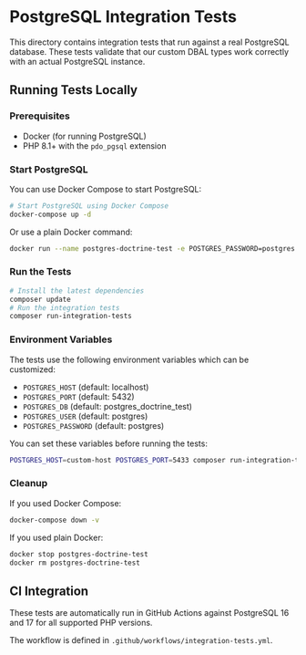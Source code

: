 # PostgreSQL Integration Tests

This directory contains integration tests that run against a real PostgreSQL database. These tests validate that our custom DBAL types work correctly with an actual PostgreSQL instance.

## Running Tests Locally

### Prerequisites

- Docker (for running PostgreSQL)
- PHP 8.1+ with the `pdo_pgsql` extension

### Start PostgreSQL

You can use Docker Compose to start PostgreSQL:

```bash
# Start PostgreSQL using Docker Compose
docker-compose up -d
```

Or use a plain Docker command:

```bash
docker run --name postgres-doctrine-test -e POSTGRES_PASSWORD=postgres -e POSTGRES_USER=postgres -e POSTGRES_DB=postgres_doctrine_test -p 5432:5432 -d postgres:17
```

### Run the Tests

```bash
# Install the latest dependencies
composer update
# Run the integration tests
composer run-integration-tests
```

### Environment Variables

The tests use the following environment variables which can be customized:

- `POSTGRES_HOST` (default: localhost)
- `POSTGRES_PORT` (default: 5432)
- `POSTGRES_DB` (default: postgres_doctrine_test)
- `POSTGRES_USER` (default: postgres)
- `POSTGRES_PASSWORD` (default: postgres)

You can set these variables before running the tests:

```bash
POSTGRES_HOST=custom-host POSTGRES_PORT=5433 composer run-integration-tests
```

### Cleanup

If you used Docker Compose:

```bash
docker-compose down -v
```

If you used plain Docker:

```bash
docker stop postgres-doctrine-test
docker rm postgres-doctrine-test
```

## CI Integration

These tests are automatically run in GitHub Actions against PostgreSQL 16 and 17 for all supported PHP versions.

The workflow is defined in `.github/workflows/integration-tests.yml`.
